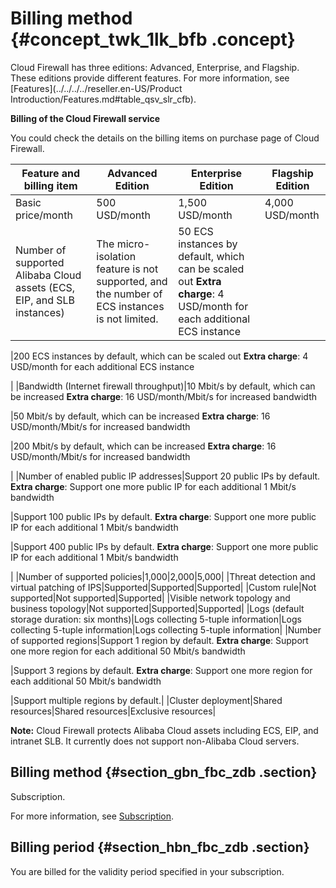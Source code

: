 # Billing method {#concept_twk_1lk_bfb .concept}

Cloud Firewall has three editions: Advanced, Enterprise, and Flagship. These editions provide different features. For more information, see [Features](../../../../reseller.en-US/Product Introduction/Features.md#table_qsv_slr_cfb).

**Billing of the Cloud Firewall service**

You could check the details on the billing items on purchase page of Cloud Firewall.

|Feature and billing item|Advanced Edition|Enterprise Edition|Flagship Edition|
|------------------------|----------------|------------------|----------------|
|Basic price/month|500 USD/month|1,500 USD/month|4,000 USD/month|
|Number of supported Alibaba Cloud assets \(ECS, EIP, and SLB instances\)|The micro-isolation feature is not supported, and the number of ECS instances is not limited.|50 ECS instances by default, which can be scaled out **Extra charge**: 4 USD/month for each additional ECS instance

 |200 ECS instances by default, which can be scaled out **Extra charge**: 4 USD/month for each additional ECS instance

 |
|Bandwidth \(Internet firewall throughput\)|10 Mbit/s by default, which can be increased **Extra charge**: 16 USD/month/Mbit/s for increased bandwidth

 |50 Mbit/s by default, which can be increased **Extra charge**: 16 USD/month/Mbit/s for increased bandwidth

 |200 Mbit/s by default, which can be increased **Extra charge**: 16 USD/month/Mbit/s for increased bandwidth

 |
|Number of enabled public IP addresses|Support 20 public IPs by default. **Extra charge**: Support one more public IP for each additional 1 Mbit/s bandwidth

 |Support 100 public IPs by default. **Extra charge**: Support one more public IP for each additional 1 Mbit/s bandwidth

 |Support 400 public IPs by default. **Extra charge**: Support one more public IP for each additional 1 Mbit/s bandwidth

 |
|Number of supported policies|1,000|2,000|5,000|
|Threat detection and virtual patching of IPS|Supported|Supported|Supported|
|Custom rule|Not supported|Not supported|Supported|
|Visible network topology and business topology|Not supported|Supported|Supported|
|Logs \(default storage duration: six months\)|Logs collecting 5-tuple information|Logs collecting 5-tuple information|Logs collecting 5-tuple information|
|Number of supported regions|Support 1 region by default. **Extra charge**: Support one more region for each additional 50 Mbit/s bandwidth

 |Support 3 regions by default. **Extra charge**: Support one more region for each additional 50 Mbit/s bandwidth

 |Support multiple regions by default.|
|Cluster deployment|Shared resources|Shared resources|Exclusive resources|

**Note:** Cloud Firewall protects Alibaba Cloud assets including ECS, EIP, and intranet SLB. It currently does not support non-Alibaba Cloud servers.

## Billing method {#section_gbn_fbc_zdb .section}

Subscription.

For more information, see [Subscription](reseller.en-US/Pricing/Subscription.md#ol_vyl_1sf_cfb).

## Billing period {#section_hbn_fbc_zdb .section}

You are billed for the validity period specified in your subscription.

